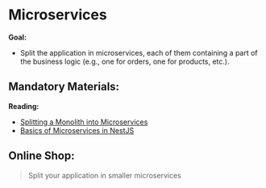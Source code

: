 # Microservices
  
**Goal:**
- Split the application in microservices, each of them containing a part of the business logic (e.g., one for orders, one for products, etc.).

## Mandatory Materials:

**Reading:**
- [Splitting a Monolith into Microservices](https://dzimchuk.net/splitting-a-monolith-into-microservices/)
- [Basics of Microservices in NestJS](https://docs.nestjs.com/microservices/basics)

## Online Shop:
> Split your application in smaller microservices